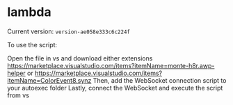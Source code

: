 # lambda
Current version: `version-ae058e333c6c224f`

To use the script:

Open the file in vs and download either extensions https://marketplace.visualstudio.com/items?itemName=monte-h8r.awp-helper or https://marketplace.visualstudio.com/items?itemName=CoIorEvent8.synz
Then, add the WebSocket connection script to your autoexec folder
Lastly, connect the WebSocket and execute the script from vs 
